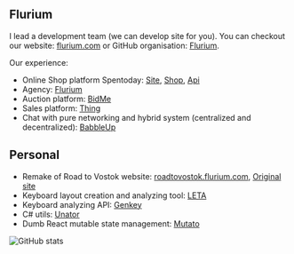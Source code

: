 ## Flurium

I lead a development team (we can develop site for you). You can checkout our website: [flurium.com](https://flurium.com/) or GitHub organisation: [Flurium](https://github.com/flurium).

Our experience:
- Online Shop platform Spentoday: [Site](https://github.com/flurium/spentoday), [Shop](https://github.com/flurium/spentoday-shop), [Api](https://github.com/flurium/spentoday-api)
- Agency: [Flurium](https://github.com/flurium/agency)
- Auction platform: [BidMe](https://github.com/flurium/bidme)
- Sales platform: [Thing](https://github.com/flurium/thing)
- Chat with pure networking and hybrid system (centralized and decentralized): [BabbleUp](https://github.com/flurium/babble)

## Personal

- Remake of Road to Vostok website: [roadtovostok.flurium.com](https://roadtovostok.flurium.com/), [Original site](https://roadtovostok.com/)
- Keyboard layout creation and analyzing tool: [LETA](https://github.com/roman-koshchei/leta)
- Keyboard analyzing API: [Genkey](https://github.com/roman-koshchei/genkey-api)
- C# utils: [Unator](https://github.com/roman-koshchei/unator)
- Dumb React mutable state management: [Mutato](https://github.com/roman-koshchei/mutato) 

![GitHub stats](https://github-readme-stats.vercel.app/api/top-langs?username=roman-koshchei&layout=donut-vertical&theme=dracula)
